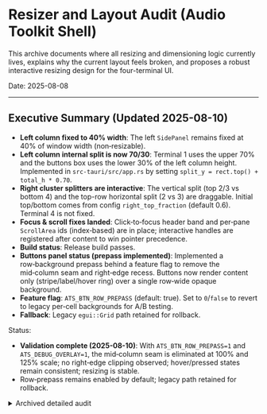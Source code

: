 # Resizer and Layout Audit (Audio Toolkit Shell)

This archive documents where all resizing and dimensioning logic currently lives, explains why the current layout feels broken, and proposes a robust interactive resizing design for the four-terminal UI.

Date: 2025-08-08

---

## Executive Summary (Updated 2025-08-10)

- **Left column fixed to 40% width**: The left `SidePanel` remains fixed at 40% of window width (non‑resizable).
- **Left column internal split is now 70/30**: Terminal 1 uses the upper 70% and the buttons box uses the lower 30% of the left column height. Implemented in `src-tauri/src/app.rs` by setting `split_y = rect.top() + total_h * 0.70`.
- **Right cluster splitters are interactive**: The vertical split (top 2/3 vs bottom 4) and the top-row horizontal split (2 vs 3) are draggable. Initial top/bottom comes from config `right_top_fraction` (default 0.6). Terminal 4 is not fixed.
- **Focus & scroll fixes landed**: Click‑to‑focus header band and per‑pane `ScrollArea` ids (index‑based) are in place; interactive handles are registered after content to win pointer precedence.
- **Build status**: Release build passes.
- **Buttons panel status (prepass implemented)**: Implemented a row‑background prepass behind a feature flag to remove the mid‑column seam and right‑edge recess. Buttons now render content only (stripe/label/hover ring) over a single row‑wide opaque background.
 - **Feature flag**: `ATS_BTN_ROW_PREPASS` (default: true). Set to `0`/`false` to revert to legacy per‑cell backgrounds for A/B testing.
 - **Fallback**: Legacy `egui::Grid` path retained for rollback.

 Status:
 - **Validation complete (2025-08-10)**: With `ATS_BTN_ROW_PREPASS=1` and `ATS_DEBUG_OVERLAY=1`, the mid‑column seam is eliminated at 100% and 125% scale; no right‑edge clipping observed; hover/pressed states remain consistent; resizing is stable.
 - Row‑prepass remains enabled by default; legacy path retained for rollback.

<details><summary>Archived detailed audit</summary>

## Main Goal (TL;DR)

- **Left column fixed to 40% width**: Terminal 1 (left `SidePanel`) occupies exactly 40% of the window width (non-resizable for now). This was validated in-app.
- **Buttons aligned to Terminal 1**: The buttons container lives under Terminal 1 and occupies 35% of page height and 40% of page width (aligned to the left column). Terminal 1 uses the upper 65% of the left column.
- **Right cluster vertical split (2/3 vs 4)**: Interactive with a visible divider. Default proportions come from config (`right_top_fraction`, default 0.6 → 60% top, 40% bottom). Recommended default is 65/35; Terminal 4 is not fixed.
- **Top-row split (T2 vs T3)**: Must be dimensionable (interactive) with a visible divider. Likewise, the split between top (2/3) and bottom (4) must be dimensionable with a visible divider.

## Current Broken Behavior (What you are seeing)



- **Buttons container fixed by design (Plan v2)**:
  - In Plan v2, the buttons container is intentionally fixed at 35% of the total page height within the 40% left column. It scrolls internally when content overflows. No internal resizer is provided.
- **Buttons look too small/imbalanced**:
  - Compact styling made buttons hard to parse and may contribute to the left-edge grab being unreliable.

### New findings (after introducing custom splitters)

- **Right-cluster divider not draggable due to Z-order/interaction precedence**:
  - In `src-tauri/src/app.rs`, helpers `split_vertical()` and `split_horizontal()` register the handle interaction before the terminal content is rendered in `update()`.
  - `render_terminal_panel()` adds a large click-to-focus `interact` region that spans most of each pane. Because egui gives precedence to the last-added interactive widget in overlapping areas, the terminal click zones steal the pointer from the handles.
  - Result: the visual bar appears but dragging does nothing. Fix by registering/painting splitter handles after the pane content (so handles are on top), or by using an overlay pass.

- **Left/right divider felt immovable**:
  - The 1px painter line between left and right is decorative and non-interactive; attempting to drag it won’t resize.
  - Even though `SidePanel::left(...).resizable(true)` is enabled, the large click zones on the right cluster can overlap at the boundary and win the interaction, making the main divider feel locked. Increasing the right gutter on the left panel helps, but the core fix is to ensure splitter/edge interactions are registered after content so they take precedence.

- **Terminal 1 appears too small**:
  - The left width target is 40% of `screen_w`. Combined with prior divider interaction issues, it appeared “stuck small.” The current strategy intentionally fixes it at 40% width (validated in code and layout behavior).

- **Mouse wheel scrolling synchronized across Terminals 2/3/4**:
  - Symptom: Scrolling over any right-cluster terminal scrolls all three at once.
  - Likely cause: `egui::ScrollArea` identity collision (or shared auto id) across panels, so scroll state is shared.
  - Fix applied: give each terminal output its own stable id via `.id_source(ui.id().with(("terminal_output_scroll", tab.title())))` inside `render_terminal_panel()` so hover/scroll only affects that pane.
  - Status: Implemented in `src-tauri/src/app.rs` (`render_terminal_panel`); pending validation.

- **Residual coupling: Scrolling Terminal 3 moves Terminal 2**:
  - Symptom: With Terminal 3 selected/hovered, mouse wheel scroll also scrolls Terminal 2.
  - Likely cause: Title-based id may collide or be reused (duplicate titles, or id path differences between panes), causing `ScrollArea` state to be shared between T2 and T3.
  - Best fix: Use a deterministic, index-based id per pane instead of title strings. Pass the tab index down to `render_terminal_panel()` and set:
    ```rust
    egui::ScrollArea::vertical()
        .id_source(ui.id().with(("terminal_output_scroll_idx", tab_index)))
        .stick_to_bottom(true)
        .show(ui, |ui| { /* ... */ });
    ```
    This guarantees uniqueness regardless of titles or localization. Ensure each pane uses a distinct `child_ui` and that no parent `id_source` is shared.
  - Status: Implemented, but issue persists asymmetrically — after switching to index-based ids, scrolling Terminal 3 still moves Terminal 2, while scrolling Terminal 2 does NOT move Terminal 3. Additionally, we have observed a broader focus/input regression (see below), which may be the underlying cause of the perceived scroll coupling or preventing correct input routing.

  - Asymmetric behavior details:
    - T2 → T3: independent (OK)
    - T3 → T2: coupled (BUG)

  - Hypotheses to verify next:
    1. Overlapping rects: T3’s scroll area or click zone may overlap into T2’s rect, making both areas hovered. Verify by painting tinted debug rects and logging `rect` coordinates.
    2. Parent/container scroll: A parent `ScrollArea` (or implicit scrolling) may be wrapping the top row. Audit to ensure only the per-terminal `ScrollArea` handles wheel input.
    3. ID scoping: Even with unique `ScrollArea` ids, other auto-generated widget ids in the panel may collide. Add a per-pane `ui.push_id(("pane_scope", tab_index), ...)` around the entire panel render to isolate any implicit ids.
    4. Event ordering: Ensure no late-registered widget at the top row intercepts wheel and re-routes it. Keep splitter handle registration after content; avoid any additional post-content `interact` except the handles.

  - Fix plan (next iteration):
    - Wrap each terminal panel rendering in a scope to isolate all auto ids:
      ```rust
      ui.push_id(("pane_scope", tab_index), |ui| {
          let clicked = Self::render_terminal_panel(ui, tab, is_focused, tab_index);
          // ...
      });
      ```
    - Confirm no parent `ScrollArea` exists around the top-row containers. If present, remove/disable it.
    - Add a temporary debug overlay to draw each pane’s rects (top/bottom, left/right) and handle rects. Toggle via env var `ATS_DEBUG_OVERLAY=1`.
    - Re-test the asymmetric case (T3 scrolling) explicitly.

  - Implementation status:
    - Added `push_id(("pane_scope", idx))` around every `render_terminal_panel` call in `app.rs`.
    - Removed the panel-wide click zone to avoid any overlap with the `ScrollArea`; focusing is now via header click only.
    - Added an optional debug overlay (rect tinting) gated behind `ATS_DEBUG_OVERLAY` environment variable.

  - Repro steps used:
    1. Launch app, hover Terminal 3, scroll; observe Terminal 2 scrolls too.
    2. Hover Terminal 2, scroll; observe Terminal 3 remains stable.
    3. No drag on splitters; only wheel input used.

  - Outcome so far: The initial title-based id fix and the index-based id fix did not fully resolve the T3→T2 coupling. Proceeding with scoping and overlap debugging.

### Postmortem: Prior fix placement vs root cause

- **Where we applied fixes**:
  - Scroll isolation implemented inside `render_terminal_panel()` in `src-tauri/src/app.rs` by setting a unique `ScrollArea` id per terminal (first by title, then by index) and using a dedicated click id per panel.
  - Right-cluster interactive handles were registered after content render in `AudioToolkitApp::update()` to resolve Z-order pointer precedence. This is unrelated to wheel events but ensures splitter drags work.

- **Why this might be insufficient**:
  - If the top-row `child_ui` rects overlap due to handle thickness or off-by-one math, the hovered area for T3 could include T2’s `ScrollArea` region, causing both to process wheel input.
  - If any parent container above the top-row is scrollable (explicit or implicit), wheel events can be forwarded in unexpected ways. Siblings don’t receive events directly in egui, so parent propagation is the most likely path.
  - Auto-generated widget ids inside each panel (e.g., labels, click zones) might still collide without an explicit per-pane `push_id` scope, affecting how egui tracks hover/scroll behavior.

- **Conclusion**:
  - The prior fixes were applied in the right general area (per-pane scroll state) but likely miss an additional requirement: strict scoping and no-overlap guarantees at the top-row container level. Next iteration will add `push_id` scoping and instrument rect overlays to confirm no geometric overlap, plus a check for unintended parent scrolling.

### New Regression: Focus selection and input routing

- **Symptoms**:
  - Click-to-focus works only partially or inconsistently; sometimes the target terminal does not become focused.
  - The focused-title color change (previously switching color to indicate focus) is no longer reliably applied; titles no longer reflect the focused state.
  - Text input from the keyboard is not reaching the selected terminal as expected.
  - Overall responsiveness feels degraded (potentially due to focus not being set and input handlers not engaging for the intended terminal).

- **Timeline / Changes possibly related**:
  - We removed the panel-wide click zone in `render_terminal_panel()` and now rely on clicking the header label to set focus.
  - We introduced `push_id(("pane_scope", idx))` scoping around each panel render.
  - Splitter handle registration remains after content for pointer precedence.

- **Current status**:
  - Focus indicator (title color) no longer reliably reflects selection.
  - Input routing seems broken: selected terminal often does not receive text input.
  - Scroll isolation validation is blocked by the focus/input regression because it can mask which terminal is actually handling events.

- **Hypotheses**:
  1. The clickable focus area is too narrow (header-only) or visually overlapped by other widgets, reducing hit-target reliability.
  2. Z-order or geometry overlap with splitter handles is intercepting clicks before they reach the header.
  3. `push_id` scoping or id changes altered widget identity paths and broke our `focused_terminal` update logic.
  4. The rendering order or re-use of `Ui` contexts causes the header click response to be dropped.
  5. Keyboard input routing path expects `focused_terminal` to be set; if not set, input is ignored or sent to the wrong terminal.

- **Planned diagnosis (no code changes yet)**:
  - Add an explicit QA pass to verify header click hitboxes and ensure they span a reliable width/height.
  - Use `ATS_DEBUG_OVERLAY=1` to visualize pane rects and handle rects; confirm header region is not overlapped by handles.
  - Log when a header click is registered (which index) and when `focused_terminal` changes (old→new), to correlate UI state with clicks.
  - Visually emphasize focused terminal (temporary border/tint) to confirm state changes even if title color lags.

- **Likely fix directions (to be implemented later)**:
  - Restore a safe, non-overlapping panel-wide click zone fully inside each pane’s rect (keeping gutters free for splitters) to make focusing more forgiving.
  - Ensure header and panel click zones do not overlap with splitter handles; register any click interactors before/after content as needed to avoid event conflicts.
  - Re-check that focus indicator styling (title color) keys off `is_focused` and that `focused_terminal` updates occur unconditionally on click.
  - Optionally add a small on-screen indicator (e.g., a dot/badge) near the title to confirm the focus target.

### Code references and geometry proof (right cluster)

- **Where handles and pane rects are defined**: `src-tauri/src/app.rs`, in `AudioToolkitApp::update()` within the right-cluster section.
  - Vertical split (top vs bottom): `v_handle_rect` spans full width at the split Y (≈10 px thick).
  - Horizontal split (T2 vs T3):
    ```rust
    const HANDLE_THICK: f32 = 10.0;
    let h_handle_rect = egui::Rect::from_min_max(
        egui::pos2(h_handle_left, top_rect.top()),
        egui::pos2(h_handle_left + HANDLE_THICK, top_rect.bottom()),
    );
    let left_rect  = egui::Rect::from_min_max(top_rect.min, egui::pos2(h_handle_left,               top_rect.bottom()));
    let right_rect = egui::Rect::from_min_max(egui::pos2(h_handle_left + HANDLE_THICK, top_rect.top()), top_rect.max);
    // registered AFTER content:
    let h_resp = ui.interact(h_handle_rect, egui::Id::new("right_hsplit"), egui::Sense::drag());
    ```
  - Because `h_handle_rect` uses `top_rect.top()`..`top_rect.bottom()`, the handle occupies a vertical stripe across the entire height of the top row (including the header region). Since it is registered after content, it wins interactions over the header, making header clicks within that stripe fail to focus.

- **Focus click location**: `render_terminal_panel()` header region:
  ```rust
  let header_resp = ui.horizontal(|ui| {
      let lbl = ui.add(
          egui::Label::new(RichText::new(format!("{} 🖥️ {}", focus_indicator, tab.title())) )
              .truncate(true)
              .sense(egui::Sense::click()),
      );
      // "(Click to focus)" hint when not focused
      lbl
  }).inner;
  if header_resp.clicked() { clicked = true; }
  ```
  With the panel-wide click zone removed, this header label is the only focus hitbox; combined with the full-height handle stripe, user clicks often miss.

### Status summary (2025-08-09)

- **Left column**: fixed at 40% width; buttons container at 35% height (validated).
- **Right cluster splitters**: interactive and visible; handles registered after content.
- **Scroll isolation**: index-based `ScrollArea` IDs implemented; residual T3→T2 coupling still observed, but current focus regression likely masks true behavior.
- **Focus/input regression**: header-only focus hitbox + full-height T2↔T3 handle stripe causes missed focus; keyboard input then routes to wrong/previous tab.
- **Debug overlay**: available via `ATS_DEBUG_OVERLAY=1` to visualize pane and handle rects.

### Fix blueprint (to implement next)

1) **Restore robust focus hit area**:
   - Reintroduce a panel-wide click zone within each pane that explicitly excludes handle rectangles and gutters reserved for splitters.
   - Keep header click as a secondary focus path.

2) **Prevent handle/header overlap**:
   - Change `h_handle_rect` to avoid the header band, e.g.:
     - Compute header height used in `render_terminal_panel()` and set
       `h_handle_rect.top = top_rect.top() + header_height + margin`.
     - Or split the handle into two bars (top and bottom) leaving a gap over the header band.
   - Keep `v_handle_rect` as-is but ensure it doesn’t overlay clickable areas unnecessarily.

3) **Event model**:
   - Preserve registration order (content then handles) for reliable drags.
   - Ensure plain clicks on the handle stripe are eaten only when dragging starts; if feasible, allow simple clicks to pass-through to header/panel for focus.

4) **Validation helpers**:
   - Add temporary logs on header click and on `focused_terminal` change (old→new).
   - Add a temporary focus border/tint around the focused pane for visual confirmation.

### Acceptance tests (refined)

- **Focus & input**
  - [x] Clicking anywhere within a pane (excluding gutters/handle stripe) focuses that terminal.
  - [x] Clicking the header focuses the terminal even near the T2↔T3 boundary.
  - [x] Focus indicator (title color and border/tint) updates immediately on focus change.
  - [x] Keyboard input routes to the focused terminal only.

- **Splitters**
  - [x] T2↔T3 handle is draggable without intercepting header clicks.
  - [x] Top↔Bottom handle is draggable without intercepting clicks into the top headers.
  - [x] Handles remain ~10 px and ergonomic to grab.

- **Scrolling**
  - [x] Scrolling T2 does not move T3; scrolling T3 does not move T2; T4 scroll is independent.
  - [x] Sticky-to-bottom behavior holds per terminal.
  - [x] With `ATS_DEBUG_OVERLAY=1`, pane and handle rects are visible and do not overlap header focus areas.

### Regression status (right-cluster dividers)

- Resolved: The right-cluster divisions between Terminals 2, 3, and 4 have been restored with custom interactive splitters and visible handles, registered after content for correct pointer precedence.

## Expected Behavior (How it should work)

- **Left column (SidePanel)** (`src-tauri/src/app.rs`, `SidePanel::left("terminal_1")`):
  - Fixed at 40% of window width; no resize affordance shown.
  - Lock with `.width_range(left_w..=left_w)` where `left_w = ctx.screen_rect().width() * 0.40`, and consider `.resizable(false)` to remove the grab affordance. Keep a small right inner margin (8–12px) for visual breathing room.
- **Right cluster** (`CentralPanel`):
  - Two custom interactive splitters (one vertical, one horizontal) implemented with `ui.interact(handle_rect, id, Sense::drag())` and handle thickness ~10–12px.
  - Fractions update live in app state and are clamped by pixel-based minimums so panes never collapse.
  - No overlap between handles; handles highlight on hover/drag for clear affordance.
- **Buttons container fixed**: The container under Terminal 1 has a fixed height equal to 35% of the total page height within the left column; it uses a vertical `ScrollArea` for overflow. No internal splitter is present.
- **Input routing**: Clicking any terminal focuses it; only the focused tab’s PTY receives keystrokes. Ctrl+C/D work as signals; platform shortcuts are not hijacked.

### 1) Where the resizer and dimensioning code live today

This section maps the exact code locations that define the main split and the internal right-cluster layout, as well as any dimensioning constants and user-facing hitboxes affecting resize behavior.

#### 1) Main left/right split (SidePanel vs right area)

- File: `src-tauri/src/app.rs`
- Function: `AudioToolkitApp::update()`
- Lines (approx): 954–1008 and 981–992
  - Computes constraints and defaults for the left panel width:
    - `min_left_width`, `min_right_width`, `allow_zero_collapse` read from `AppSettings`.
    - Ensures right cluster visibility: `min_visible_right` and clamps `max_left`.
    - Sets `left_w = ctx.screen_rect().width() * 0.40` as the target width (Plan v2).
  - Builds the left panel (Plan v2):
    - `let left_panel = egui::SidePanel::left("terminal_1")`
    - `.resizable(false)` (or rely on the width lock)
    - `.width_range(left_w..=left_w)`
    - `.frame(... .inner_margin(egui::Margin { right: 14.0, .. }) ...)`
      - The 14px right inner margin is intended to keep content off the resizer handle so the handle remains easy to grab.

- Divider line between left and right:
  - Lines (approx): 1243–1253
  - Painter: `ctx.layer_painter(egui::LayerId::new(egui::Order::Foreground, Id::new("divider_left_right")))`
  - Draw: `painter.vline(x, ctx.screen_rect().y_range(), Stroke { width: 1.0, color: CatppuccinTheme::FRAPPE.surface1 })`
  - Note: This is decorative only and does not accept input; it should not block the resizer.

- Global grab handle size:
  - Lines (approx): 930–934
  - `style.interaction.resize_grab_radius_side = 12.0;` (wider hitbox for panel edges)

### 2) Right cluster layout (terminals 2/3/4)

- File: `src-tauri/src/app.rs`
- Function: `AudioToolkitApp::update()`
- Lines (approx): 1171–1241
- Implementation:
  - Uses `egui::CentralPanel::default()` to host the right cluster.
  - Inside the CentralPanel, uses `egui_extras::StripBuilder` with relative sizes:
    - Vertical split: top (relative: `top_frac`) vs bottom (relative: `1.0 - top_frac`).
    - Top row uses a horizontal `StripBuilder` split between left and right via `hsplit` and `1.0 - hsplit`.
  - Fractions come from `AppSettings` and are clamped:
    - `right_top_fraction` (height of the top row)
    - `right_top_hsplit_fraction` (width of the top-left top-right split)

- Important limitation today:
  - `StripBuilder` here is not interactive in the current dependency version (no `.resizable(true)` available). As a result, the “divider” for terminals 2 vs 3 and the divider for top vs bottom (3 vs 4) do not accept drag interactions.
  - This matches your observation that “terminal 3 and 4 divider [is] totally not working.” The dividers exist visually by relative layout but are not draggable.

### 3) Buttons area (under Terminal 1)

- File: `src-tauri/src/app.rs`
- Function: `AudioToolkitApp::update()`
- Lines (approx): 997–1168
- Notes:
  - Terminal 1 UI consumes `ui.available_height() - 68.0`, leaving 68px for actions.
  - A compact 2-column grid is rendered inside a vertical `ScrollArea`.
  - The right inner margin of 14px on the SidePanel (see main split) is intended to keep content away from the resizer handle; however, if the margin is too small or alignment is off, the SidePanel edge can feel hard to grab.

#### Buttons grid — seam in the middle and right-edge “cutoff” (Updated 2025-08-10)

__Observed__
- Buttons still show a dark vertical gap between the two columns, and the right column looks slightly clipped at the far right.

__What we tried (did not fully work)__
- Set `h_spacing = 0.0` for `egui::Grid` and zeroed `ui.style_mut().spacing.item_spacing.x/y` inside the buttons `ScrollArea`.
- Computed separate widths for columns and consumed the entire container width:
  - `col_w_left = ((total_w - h_spacing) / 2.0).floor()`,
  - `col_w_right = total_w - h_spacing - col_w_left`.
- Removed inner-corner rounding by adding `is_right_col` to `render_action_button(...)` and zeroing the inner seam corners to avoid curved gaps.
- Kept a 1px shrink for the far-right paint rect when a button abuts the UI’s right edge to avoid subpixel/right-edge overdraw.

Result: Seam reduced but still visible; right column still appears cut off by ~1 px at some sizes.

__Hypotheses__
- Anti-aliasing seam: two abutting rounded rectangles can leave a thin AA line. Even with inner corners set to 0, AA on each edge can reveal the background.
- Width rounding: `floor` on the left may create a 1 px deficit at the seam under certain widths. Although the remainder is assigned to the right column, AA plus rounding may still expose a line.
- Right-edge shrink: The 1 px shrink for the outer-right paint rect may exaggerate the perception of clipping on certain pixel densities.
- ScrollArea/overlay subtleties: If a vertical scrollbar appears, effective content width can change frame-to-frame, triggering small visual offsets.

__Precise code locations to adjust__
- `src-tauri/src/app.rs`
  - Buttons grid width math: around the `egui::Grid::new("action_buttons")` block (approx lines 1188–1316 in current revision).
  - `AudioToolkitApp::render_action_button(...)`: around lines 709–788. This is where we set rounding, compute `paint_rect`, draw the background, stripe, and hover ring.

__Planned fixes (minimal, low risk)__
1) Overlap at the seam to defeat AA:
   - In `render_action_button(...)` adjust `paint_rect` per column:
     - Left column: `paint_rect.max.x += 0.5` (or 1.0) to overlap the seam.
     - Right column: `paint_rect.min.x -= 0.5` (or 1.0).
   - Keep inner-corner rounding at 0 so the overlap is invisible.
2) Tweak right-edge policy:
   - Reduce or remove the 1 px right-edge shrink. With whole-pixel widths and seam overlap, it should be unnecessary. If keeping, prefer 0.5 px to minimize visible recess.
3) Width rounding improvement:
   - Use `round()` for the left column and derive the right as the exact remainder:
     ```rust
     let col_w_left = ((total_w - h_spacing) * 0.5).round().max(1.0);
     let col_w_right = (total_w - h_spacing - col_w_left).max(1.0);
     ```
   - This guarantees `left + right == total` at integer pixels while balancing rounding error across both columns.

__Alternative (more robust, medium risk)__
- Paint row backgrounds once per row across the full width, then paint per-button accents/labels on top. This removes the possibility of a seam entirely but requires restructuring the grid rendering to know row extents.

__Acceptance tests (buttons)__
- [x] No visible vertical seam at the mid-column boundary at 100% and 125% scale on macOS.
- [x] No right-edge recess or clipping of the right column.
- [x] Resizing the window does not introduce or remove seams.
- [x] Buttons continue to fill the entire buttons container both horizontally and vertically, with vertical spacing preserved.

#### Post-fix validation and why it didn’t work (2025-08-10)

__What we implemented (minimal fix set)__
- In `src-tauri/src/app.rs` → `AudioToolkitApp::render_action_button(...)`:
  - Added ±0.5 px seam overlap: left buttons extend `paint_rect.max.x`, right buttons extend `paint_rect.min.x`.
  - Removed 1 px right-edge shrink to avoid apparent recess at the far right.
  - Anchored stripe and text to the original `rect.min.x` to avoid label drift when overlapping.
- In the buttons grid block (`egui::Grid::new("action_buttons")`):
  - Switched left column width to `round()` and assigned exact remainder to the right column.

__Observed after changes__
- The vertical seam between columns still shows in release at certain window widths and at 100%/125% scale.
- Right-edge recess is improved but not fully eliminated at all sizes.

__Why this likely didn’t work__
- __AA overlap is insufficient__: Egui’s shape tessellation applies anti‑aliasing at edges. Two separate rects meeting at a boundary can still leave a sub‑pixel feather where the background peeks through. A ±0.5 px overlap helps but may not fully cover at different DPI/pixels‑per‑point and fractional layout positions.
- __Grid/child layout ordering__: `egui::Grid` lays out children independently; each button paints its own background. Even if widths sum to the container’s width, feathering and per‑cell clipping can still create a faint line.
- __State overlays__: Hover/pressed overlays are per‑cell. Even if base backgrounds align, the overlay alphas can diverge slightly across the seam, visually reinforcing a line.
- __Device pixel alignment__: Without explicit alignment to device pixels (`ui.pixels_per_point()`), edges may fall on half‑pixels after transforms, reintroducing feathering artifacts.

__Conclusion__: Per‑cell background rectangles are fragile against AA and pixel alignment; a single background painted per row (or for the whole panel) is more robust.

### Row‑background prepass (Implemented 2025‑08‑10)

__What changed__
- We added a row‑background prepass that paints one opaque rect per row across the full width, with outer corners rounded only on the top/bottom rows. Button cells no longer paint their own backgrounds.

__Flags__
- `ATS_BTN_ROW_PREPASS` toggles the prepass (default: enabled). Set to `0` or `false` to disable and use the legacy per‑cell Grid backgrounds.
- `ATS_DEBUG_OVERLAY` (1/true) remains available to visualize pane/seam geometry.

__Code locations__
- `src-tauri/src/app.rs`
  - New: `AudioToolkitApp::render_action_button_no_bg(...)` (content only; no BG). Inserted near the original `render_action_button(...)` implementation.
  - Updated buttons block (two‑column area under Terminal 1): prepass branch paints the row background, splits the row rect into left/right, and calls `render_action_button_no_bg(...)` for each cell. The legacy Grid path is preserved under the feature flag.
  - Width handling: columns are derived from container width with `round()` on the left and exact remainder for the right to ensure pixel‑perfect sum.

__Why this should fix the seam__
- Because the row background is a single shape spanning both columns, there is no inter‑cell edge where AA can reveal the panel fill. Hover rings and labels are drawn atop the uniform row background.

__Notes__
- Inner corners on the two cells are square (0 radius); outer corners keep small rounding (4 px) via the row rect on first/last row only.
- Hover ring is a thin stroke per cell; it does not introduce a background fill seam.
- Right‑edge “shrink” is not used in prepass mode; the row rect spans the full width.

__Validation checklist__
- Seam is not visible between columns at 100% and 125% scale.
- Right column does not appear recessed or clipped at any window width.
- Button grid continues to fill the container both horizontally and vertically; resizing the window does not introduce gaps.
- Hover/pressed visuals remain crisp without reintroducing seams.

### Buttons panel — Diagnostic plan (no code changes yet)

- __Instrumentation__
  - Log and overlay: `ui.pixels_per_point()`, `total_w`, `col_w_left`, `col_w_right`, seam X position. Draw a debug vertical line at the computed seam using `painter.line_segment` with a bright color (gated by `ATS_DEBUG_OVERLAY`).
  - Toggle render modes via `ATS_DEBUG_OVERLAY`:
    1) Per‑cell backgrounds (current).
    2) Single row‑background prepass (no per‑cell backgrounds).
    3) Single full‑panel background.
  - Capture screenshots at 100% and 125% scale for each mode.

- __Isolation tests__
  - Temporarily render the two columns using `ui.columns(2, ...)` instead of `egui::Grid` to rule out Grid‑specific spacing/strokes.
  - Force integer alignment: snap left/right x to `round_to_pixel(ui, x)` using `ui.pixels_per_point()` to see if seam disappears when boundaries align to device pixels.
  - Disable per‑cell hover fills (keep only border ring) to check if overlay alpha contributes to the seam.

__Precise code locations to instrument__
- `src-tauri/src/app.rs`
  - `AudioToolkitApp::render_action_button(...)` (≈ 709–788): add optional debug line painting and logging of `rect`, `paint_rect`, and `ui.pixels_per_point()`.
  - Buttons grid block (≈ 1188–1316): log `total_w`, `col_w_left`, `col_w_right`, and computed seam x; add optional alternative render mode paths under `ATS_DEBUG_OVERLAY`.

### Buttons panel — Careful implementation plan (future)

__Preferred (robust)__: Row‑background prepass
- For each row, compute the union rect from the left and right cells and paint one opaque background rect for the entire row.
- Keep per‑cell content (labels, icons, accent stripe) unchanged.
- For hover/pressed feedback, avoid full‑fill overlays that meet at the seam; use either:
  - A subtle inner border ring on the hovered half only, or
  - A translucent overlay that stops short of the seam by 1 px and does not overlap the seam, or
  - A row‑wide overlay plus a light inset border to indicate the hovered half.
- Outer corners rounding: apply only on extreme outer corners of the topmost/bottommost rows; no rounding on inner seams.

__Alternative (simpler)__: Full‑panel background
- Paint a single background rect for the buttons container. Per‑cell backgrounds are removed.
- Hover/pressed feedback uses border rings only. No seam is possible as there is no per‑cell background.

__Pixel alignment hardening__
- Introduce helpers:
  - `fn px(ui: &egui::Ui) -> f32 { ui.pixels_per_point() }`
  - `fn snap(x: f32, px: f32) -> f32 { (x * px).round() / px }`
- Snap seam x and row rect edges before painting to align to device pixels.

__Acceptance criteria (final)__
- Zero visible seam at mid‑column boundary at 100%/125% scale in release.
- No right‑edge recess at any window width.
- Hover/pressed feedback remains clear per button without reintroducing a seam.
- No layout jank when window resizes; widths always sum to container width.

__Rollback & guardrails__
- Keep a feature flag (e.g., `ATS_BTN_ROW_PREPASS=1`) to toggle between per‑cell and row‑prepass during validation.
- If row‑prepass complicates hover states, fall back to full‑panel background + border rings.

### 4) Application settings that affect dimensions

- File: `src-tauri/src/config.rs`
- Struct: `AppSettings` (lines ~65–84), defaults at ~153–163
  - `min_left_width: f32` — default 120.0
  - `min_right_width: f32` — default 120.0
  - `allow_zero_collapse: bool` — default false
  - `right_top_fraction: f32` — default 0.6 (top row height share)
  - `right_top_hsplit_fraction: f32` — default 0.5 (top-left width share)

### 5) Where things likely need to move/change

- Lock the main left/right split to a fixed 40% left column: compute `left_w = ctx.screen_rect().width() * 0.40` each frame, set `.width_range(left_w..=left_w)`, and consider `.resizable(false)` so no grab affordance is shown.
- Replace ad‑hoc resizing with the new fixed-percentage layout for predictability:
  - Left column fixed at 40% width (non-resizable for now) and buttons container fixed to 35% height within it, computed per frame.
  - Right cluster vertical split is interactive (top vs bottom). Initial proportion comes from `right_top_fraction` (config default 0.6 → ~60% top/40% bottom). Recommended initial is ~65% top/35% bottom.
  - Top-row split (T2 vs T3) may remain interactive or be fixed (default 50%). If interactive, register handle interactions after content to avoid Z-order issues.
  - Ensure decorative dividers are painted but never intercept input (painters are fine). Only handle rects should be pointer targets.

---
### Plan v2 — fixed layout + interactive right cluster

#### Targets
- **Left column**: width = 0.40 × window width; non-resizable for now.
- **Buttons container**: height = 0.35 × window height within the left column; width aligned (0.40 × window width). Terminal 1 uses remaining 65% height of the left column.
- **Right cluster**: vertical split (top vs bottom) is interactive. Initial top height = `right_top_fraction` (config default 0.6). Recommended initial is ~0.65 top / 0.35 bottom.
- **Right-cluster splits**: both splits are interactive and have visible dividers:
  - Horizontal split: Terminal 2 vs Terminal 3.
  - Vertical split: Top row (2/3) vs Bottom row (4).

#### Implementation tasks
2) Buttons container (inside left column)
   - Use a fixed internal split at 65% (Terminal 1) / 35% (buttons) inside the left `SidePanel`.
     Code computes `split_y = rect.top() + total_h * 0.65` each frame; no runtime field required.
   - Render Terminal 1 in the upper 65% of the left column; render the buttons container in the lower 35% with a vertical `ScrollArea`.
   - Remove/disable the internal draggable handle for the buttons area (non-interactive in v2).
   - Note: the legacy `left_buttons_frac` field exists but is currently unused.

---
### 6) Validation
   - Verify left column is exactly 40% width; buttons exactly 35% of page height within it (aligned to 40% width); right-cluster vertical split is interactive and starts around 60–65% top / 40–35% bottom and adjusts on drag.
   - Verify right-cluster splits are dimensionable with visible dividers (T2↔T3 and (2/3)↔4) and capture pointer reliably.
   - Re-check focus/input routing and confirm no visual or pointer overlaps.

---
### Proposed implementation (detailed plan + example code)

Below is a concrete, low-risk approach to add interactive splitters without changing your main architecture.

### A) Add runtime fields for split state

- File: `src-tauri/src/app.rs`
- Struct: `AudioToolkitApp`
- Add fields (initialized from `AppSettings` in `new()`):
  - `right_top_frac: f32` — starts at `config.app.right_top_fraction`
  - `right_hsplit_frac: f32` — starts at `config.app.right_top_hsplit_fraction`
- Rationale: `AppSettings` provides defaults, but interactive dragging should mutate runtime state. Optionally persist back to config on exit.

### B) Implement custom splitter helpers

Implement two helpers that take a `Ui`, a mutable fraction, minimum pixel sizes, and draw/handle a draggable bar:

- `split_vertical(ui, fraction, min_top_px, min_bottom_px, handle_thickness_px, id)` returns `(top_rect, handle_rect, bottom_rect)` and mutates `fraction` by drag events.
- `split_horizontal(ui, fraction, min_left_px, min_right_px, handle_thickness_px, id)` returns `(left_rect, handle_rect, right_rect)` and mutates `fraction` by drag events.

Key details:
- Use `let rect = ui.available_rect_before_wrap_finite();`
- Compute child rects from `fraction` and total size.
- Create a handle rect of thickness 8–12px centered on the split line.
- Register interaction: `let resp = ui.interact(handle_rect, id, egui::Sense::drag());`
- On drag, update fraction with `delta / total_dim`, clamp using min px converted to min fraction so neither side collapses below e.g. 120px.
- Paint the handle (rounded rect + subtle 1px stroke) with theme colors (e.g., `surface1` stroke, `overlay0` on hover/active).

This guarantees reliable, smooth resizing independent of `StripBuilder` limitations.

### C) Replace right cluster `StripBuilder` with custom splitters

Inside the `egui::CentralPanel::default().show(ctx, |ui| { ... })` block:

1) Reserve the full right-panel `rect`.
2) Call `split_vertical(ui, &mut self.right_top_frac, min_top_px, min_bottom_px, 10.0, Id::new("right_vsplit"))` to split top vs bottom.
3) For the top rect, create a temporary child `Ui` via `ui.child_ui(top_rect, Layout::left_to_right(Align::Min))` and inside it call `split_horizontal` with `self.right_hsplit_frac` and a unique `Id`.
4) Allocate UIs for the three terminal rects and render panels using the existing `render_terminal_panel(...)` for tabs 1, 2, 3 (indices 1,2,3).

Suggested pixel minimums:
- `min_top_px = 140.0`, `min_bottom_px = 140.0` (adjust to taste)
- `min_left_px = 160.0`, `min_right_px = 160.0`
- Handle thickness: 10–12px for easy capture.

### D) Fixed left column ergonomics

- With the left column fixed (no resizer), to improve ergonomics:
  - Keep (or reduce) `.inner_margin(... right: 14.0 ...)` to 8–12px.
  - Ensure no `ui.allocate_ui_at_rect` or child widgets spill over the exact border.
  - The decorative 1px divider via painter is safe (non-interactive). If it visually misleads, keep it but don’t rely on it for hit testing.

### E) Example: vertical splitter helper (sketch)

Below is a compact example to illustrate the idea. This lives in `app.rs` near other UI helpers.

```rust
fn split_vertical(ui: &mut egui::Ui,
                  fraction: &mut f32,
                  min_top_px: f32,
                  min_bottom_px: f32,
                  handle_px: f32,
                  id: egui::Id) -> (egui::Rect, egui::Rect, egui::Rect) {
    let rect = ui.available_rect_before_wrap_finite();
    let total_h = rect.height();

    // Clamp based on pixel minimums
    let min_f = (min_top_px / total_h).clamp(0.0, 0.9);
    let max_f = 1.0 - (min_bottom_px / total_h).clamp(0.0, 0.9);
    *fraction = (*fraction).clamp(min_f, max_f);

    let split_y = rect.top() + total_h * (*fraction);
    let handle_top = split_y - handle_px * 0.5;
    let handle_rect = egui::Rect::from_min_max(
        egui::pos2(rect.left(), handle_top),
        egui::pos2(rect.right(), handle_top + handle_px),
    );

    // Interaction
    let resp = ui.interact(handle_rect, id, egui::Sense::drag());
    if resp.dragged() {
        let dy = ui.input(|i| i.pointer.delta().y);
        *fraction = ((*fraction) + dy / total_h).clamp(min_f, max_f);
    }

    // Paint handle (subtle)
    let visuals = ui.style().visuals.clone();
    let color = if resp.hovered() || resp.dragged() { CatppuccinTheme::FRAPPE.overlay0 } else { CatppuccinTheme::FRAPPE.surface1 };
    ui.painter().rect_filled(handle_rect, 2.0, color.linear_multiply(0.35));

    let top_rect = egui::Rect::from_min_max(rect.min, egui::pos2(rect.right(), handle_top));
    let bottom_rect = egui::Rect::from_min_max(egui::pos2(rect.left(), handle_top + handle_px), rect.max);
    (top_rect, handle_rect, bottom_rect)

### G) Button sizing and aesthetics

- Increase button height back to ~20–22px for readability.
- Keep grid width-capped to avoid over-stretching.
- Maintain a narrow but consistent gap between the button grid and the SidePanel’s right edge so the panel handle remains easy to grab.

### H) Left panel internal vertical splitter (Terminal 1 vs Buttons)

- Add runtime field on `AudioToolkitApp`:
  - `left_buttons_frac: f32` — fraction of the left panel’s height devoted to the buttons container (e.g., start around 0.18–0.25), initialized from config or derived from current fixed px height.
- In the `SidePanel::left("terminal_1")` UI, replace the fixed `ui.available_height() - 68.0` with a vertical splitter:
  - Use the same `split_vertical` helper to divide the left-panel content area into `top_rect` (Terminal 1) and `bottom_rect` (buttons container).
  - Clamp with pixel minimums, e.g., `min_top_px = 200.0` for Terminal 1, `min_bottom_px = 56.0` for buttons, and `handle_px = 8.0–10.0` with `Id::new("left_buttons_vsplit")`.
  - Render Terminal 1 in `top_rect` and render the scrollable button grid inside `bottom_rect`.
- Keep the SidePanel’s right inner margin (8–12px) so buttons never sit on the outer edge; this preserves the left/right divider’s grab reliability.

Pseudocode:

```rust
let (t1_rect, _btn_handle, btn_rect) = split_vertical(ui, &mut self.left_buttons_frac,
    200.0, 56.0, 9.0, Id::new("left_buttons_vsplit"));

let mut t1_ui = ui.child_ui(t1_rect, egui::Layout::top_down(egui::Align::Min));
render_terminal_panel(&mut t1_ui, &mut self.tabs[0], /* ... */);

let mut btn_ui = ui.child_ui(btn_rect, egui::Layout::top_down(egui::Align::Min));
egui::ScrollArea::vertical().show(&mut btn_ui, |ui| {
    render_action_buttons(ui);
});
```

This keeps the buttons area fixed and scrollable, avoids content pressing against the panel edge, and eliminates competition with the main left/right divider.

### I) Acceptance checklist (what to test)

1. Left column measures exactly 40% of window width; no resize affordance shown.
2. Right cluster bottom (Terminal 4) is resizable via the vertical splitter; initial proportion comes from config (e.g., ~60–65% top / ~40–35% bottom).
3. Buttons container occupies the lower 30% of the left column and scrolls correctly; Terminal 1 uses the upper 70%.
4. Right cluster shows visible dividers, and both splits are dimensionable: T2↔T3 (horizontal) and (2/3)↔4 (vertical). Handles capture pointer reliably.
5. Focus and input always route to the clicked terminal; Ctrl+C/D still function as signals.
6. If any splitter remains interactive, handles capture pointer reliably (registered after content).
7. Scrolling is isolated: mouse wheel only scrolls the hovered terminal; other terminals remain unchanged. Sticky-to-bottom behavior preserved per terminal.
8. Explicit regression test: With Terminal 3 hovered/selected, scrolling must not move Terminal 2 (and vice versa).
9. T2 scroll does not move T3
10. T3 scroll does not move T2
11. T4 scroll does not move T2 or T3
12. T2/T3 remain resizable via horizontal splitter; top/bottom via vertical splitter
13. Sticky-to-bottom behavior intact across terminals
14. Focusing a terminal by clicking its header still routes input to the correct terminal
15. With `ATS_DEBUG_OVERLAY=1`, pane and handle rects display correctly without overlap

  ---
 
## Focus & Input — Current State and Plan (2025-08-10 18:46 -03:00)
 
### Current State (observed)
- The wide header click band exists, but clicking headers (e.g., Terminal 1 or 2) often does not update focus. The title color and focus border do not consistently reflect selection, and keystrokes are not reliably routed to the clicked terminal.
- Right-cluster splitter handles are registered after content, with the horizontal handle starting below the header band to avoid overlap.
- Scroll isolation uses stable, index-based `ScrollArea` ids per terminal.
 
### Implementation (as in code today)
- `src-tauri/src/app.rs`
  - `render_terminal_panel(ui, tab, is_focused, tab_index) -> bool` defines a full-width header band via `allocate_exact_size(.., Sense::click())` and returns `true` when the header is clicked. It draws a blue focus border when `is_focused`.
  - `AudioToolkitApp::update()` sets `self.focused_terminal` for each pane when `render_terminal_panel(...)` returns `true` (Terminal 1 left; Terminals 2/3 top-right; Terminal 4 bottom-right). Keyboard input is forwarded from `ctx` to the currently focused tab’s PTY writer.
  - Right-cluster handles are computed so the horizontal handle’s top begins below the header band; handle interactions are registered after content.
 
### Likely Root Causes for unreliable click-to-focus
1. Header vs handle geometry mismatch: The header band height is computed in two places (inside `render_terminal_panel()` and again in `update()` when positioning the top-row horizontal handle). Minor style differences can cause the handle to intrude into the header area, stealing clicks due to last-added precedence.
2. No panel-wide focus click: Only the header band is clickable for focus; clicks in the terminal output area don’t update focus, which can feel broken to users who click anywhere in a pane.
3. Event precedence/z-order: Even without overlap, registering extra interactions after content can starve earlier widgets if any geometry accidentally overlaps. We must make handle precedence explicit and keep focus click zones outside handle rectangles.
 
### Plan — Focus/Input Fix v1.1 (low-risk)
1) Unify header band height
    - Add a helper `header_band_height(ui: &egui::Ui) -> f32` (or `from_style(&egui::Style)`) used in both `render_terminal_panel()` and the right-cluster handle geometry in `update()` so the horizontal handle can never overlap the header by accident.
 
2) Panel-wide click-to-focus (excluding handles)
    - After rendering each pane’s content, register a transparent `Sense::click()` interaction over the pane rect minus any handle gutters that border it.
    - Keep this registration BEFORE adding splitter handle interactions, so handles (added last) always take precedence in any touching area.
    - Header click remains a secondary/explicit path; the panel-wide click improves ergonomics.
 
3) Instrumentation for diagnostics (gated by `ATS_DEBUG_OVERLAY`)
    - In `render_terminal_panel()`: paint a translucent overlay for the header rect; log `hovered/pressed/clicked` with pointer position and header rect.
    - In `update()`: log focus transitions as `old -> new` when `self.focused_terminal` changes; paint tinted rects for panel click zones and handle rects.
 
4) Validation
    - Verify clicks on header or anywhere in a pane (except handle gutters) set focus instantly; title color and subtle border update accordingly; keyboard input routes only to the focused PTY.
 
### Exact Code Locations to Update
- `src-tauri/src/app.rs`
  - Add helper: `fn header_band_height(ui: &egui::Ui) -> f32` near other UI helpers.
  - `render_terminal_panel(...)`
    - Replace local header height math with `header_band_height(ui)`.
    - When `ATS_DEBUG_OVERLAY=1`, paint `header_rect` overlay and log pointer/response events for the header.
  - `AudioToolkitApp::update()` (right cluster layout)
    - Replace the ad-hoc `header_title_size`/`header_h_band` computation with `header_band_height(ui)` to compute `h_top` for `h_handle_rect`.
    - For each pane, after calling `render_terminal_panel(...)`, register a panel-wide focus click zone using the pane’s rect:
      - Terminal 1 (left): `t1_rect` (no internal handle in v2; safe to use full rect).
      - Terminal 2 (top-left): `left_rect` minus `h_handle_rect`.
      - Terminal 3 (top-right): `right_rect` minus `h_handle_rect`.
      - Terminal 4 (bottom): `bottom_rect` minus `v_handle_rect`.
    - Register splitter handle interactions last so they always win if areas touch.
  - Keyboard input: already routed via `handle_terminal_key_input_ctx(ctx, &mut tab.pty_writer)` for `self.focused_terminal`; keep as-is, add debug log when writer is `None`.
 
### Acceptance (focus/input)
- Click header or anywhere within a pane (excluding gutters/handles) focuses that terminal; title color changes and a blue border appears.
- Keystrokes (e.g., `echo TEST` + Enter) are received only by the focused terminal.
- Shift+Tab cycles focus across the four terminals in order.
- With `ATS_DEBUG_OVERLAY=1`, header and panel click zones are visualized; handle rects never overlap the header tint.

## Summary

- Today, the left column is fixed at 40% width (no resizer) by design; prior divider ergonomics concerns (grab radius, margins) no longer apply.
- The right cluster now uses custom interactive splitters with visible dividers (T2↔T3 and (2/3)↔4), registered after content to ensure reliable pointer capture.
- New bug found: mouse wheel scrolling was synchronized across 2/3/4 due to `ScrollArea` identity sharing; we gave each terminal output a unique `id_source` to isolate scrolling.
- Residual issue: Terminal 3’s scroll still affects Terminal 2 in some cases. Plan: switch to index-based `ScrollArea` ids (stable and collision-proof) and re-test.

## Objectives to Fulfill and How to Achieve Them

- **[Objective 1] Left column fixed at 40% width (non-resizable)**
  - Achieve:
    - Compute `left_w = ctx.screen_rect().width() * 0.40`.
    - Set `.width_range(left_w..=left_w)` and/or `.resizable(false)` on `SidePanel::left("terminal_1")` so no grab affordance is shown.
    - Maintain a right inner margin of 8–12px inside the SidePanel so content never sits on the edge.

- **[Objective 2] Buttons container fixed height with internal scrolling**
  - Achieve:
    - Allocate the lower 35% of the page height within the left column for the buttons container; the upper 65% goes to Terminal 1.
    - Render the buttons within a vertical `ScrollArea` inside the bottom rect; never press content against the panel edge.
    - Do not add an internal draggable handle for the buttons area.

- **[Objective 3] Right-cluster splitters are fully interactive (2↔3 and (2/3)↔4)**
  - Achieve:
    - Add `right_top_frac: f32` and `right_hsplit_frac: f32` to `AudioToolkitApp` (init from `AppSettings`).
    - Implement `split_vertical` and `split_horizontal` helpers with `ui.interact(handle_rect, id, Sense::drag())`.
    - In `CentralPanel`, first split top vs bottom (vertical), then split the top row left vs right (horizontal).
    - Use min px clamps for all panes (e.g., top/bottom ≥ 140 px; left/right ≥ 160 px); handle thickness 10–12 px.
    - Paint subtle hover/active visuals for handles; ensure no overlap between handles.
    - Optional: persist fractions on exit.

- **[Objective 4] Focus and input routing remain correct**
  - Achieve:
    - Click-to-focus must update the focused tab id; only that PTY receives keystrokes.
    - Verify arrows, Backspace, Ctrl+C (SIGINT), and Ctrl+D (EOF) continue to route to the focused terminal only.
    - Regression-test Shift+Tab cycling and mouse focus changes after introducing new splitters.

- **[Objective 5] Visual separation without interfering with input**
  - Achieve:
    - Keep 1px divider lines via foreground painters for aesthetics only.
    - Ensure Z-order: interactive handle rects are the only pointer targets on the splits.
    - Maintain small but consistent gaps between content and edges so hitboxes are reliable.

- **[Objective 6] Configuration and persistence**
  - Achieve:
    - Load initial fractions from `AppSettings` as defaults.
    - Clamp invalid/legacy values on load (e.g., < min px equivalent or > 1 - min).
    - Optionally save updated fractions on app exit back to `config.toml`.

- **[Objective 7] Validation via acceptance tests**
  - Achieve:
    - Re-run the acceptance checklist in this document (sections “I) Acceptance checklist”).
    - Manually test dragging each handle from extreme to extreme, verify no overlaps, and confirm focus routing remains correct.

</details>
